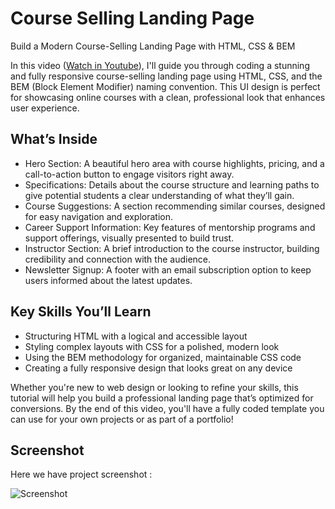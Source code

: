 # Course Selling Landing Page

Build a Modern Course-Selling Landing Page with HTML, CSS & BEM

In this video ([Watch in Youtube](https://youtu.be/h1u3zOW7ZyM)), I'll guide you through coding a stunning and fully responsive course-selling landing page using HTML, CSS, and the BEM (Block Element Modifier) naming convention. This UI design is perfect for showcasing online courses with a clean, professional look that enhances user experience.

## What’s Inside

- Hero Section: A beautiful hero area with course highlights, pricing, and a call-to-action button to engage visitors right away.
- Specifications: Details about the course structure and learning paths to give potential students a clear understanding of what they’ll gain.
- Course Suggestions: A section recommending similar courses, designed for easy navigation and exploration.
- Career Support Information: Key features of mentorship programs and support offerings, visually presented to build trust.
- Instructor Section: A brief introduction to the course instructor, building credibility and connection with the audience.
- Newsletter Signup: A footer with an email subscription option to keep users informed about the latest updates.

## Key Skills You’ll Learn

- Structuring HTML with a logical and accessible layout
- Styling complex layouts with CSS for a polished, modern look
- Using the BEM methodology for organized, maintainable CSS code
- Creating a fully responsive design that looks great on any device


Whether you're new to web design or looking to refine your skills, this tutorial will help you build a professional landing page that’s optimized for conversions. By the end of this video, you'll have a fully coded template you can use for your own projects or as part of a portfolio!

## Screenshot
Here we have project screenshot :

![Screenshot](screenshot.png)